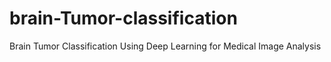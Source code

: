 # brain-Tumor-classification
 Brain Tumor Classification Using Deep Learning for Medical Image Analysis

